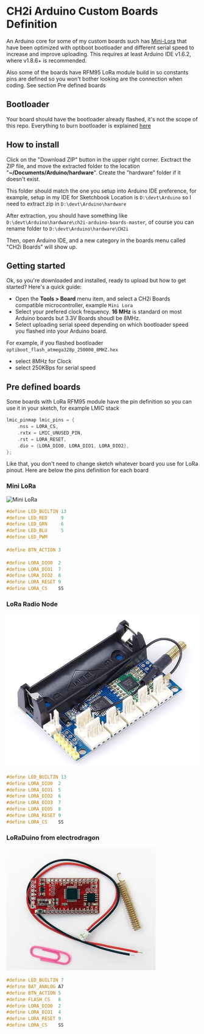 # CH2i Arduino Custom Boards Definition

An Arduino core for some of my custom boards such has [Mini-Lora](https://github.com/hallard/Mini-LoRa) that have been optimized with optiboot bootloader and different serial speed to increase and improve uploading.
This requires at least Arduino IDE v1.6.2, where v1.8.6+ is recommended. 

Also some of the boards have RFM95 LoRa module build in so constants pins are defined so you won't bother looking are the connection when coding. See section Pre defined boards


## Bootloader 
Your board should have the bootloader already flashed, it's not the scope of this repo. Everything to burn bootloader is explained [here](https://github.com/hallard/Pro-Mini-ICSP-FTDI)

## How to install

Click on the "Download ZIP" button in the upper right corner. Exctract the ZIP file, and move the extracted folder to the location "**~/Documents/Arduino/hardware**". Create the "hardware" folder if it doesn't exist.

This folder should match the one you setup into Arduino IDE preference, for example, setup in my IDE for Sketchbook Location is `D:\devt\Arduino` so I need to extract zip in `D:\devt\Arduino\hardware`

After extraction, you should have something like `D:\devt\Arduino\hardware\ch2i-arduino-boards-master`, of course you can rename folder to `D:\devt\Arduino\hardware\CH2i`

Then, open Arduino IDE, and a new category in the boards menu called "CH2i Boards" will show up.

## Getting started 

Ok, so you're downloaded and installed, ready to upload but how to get started? Here's a quick guide:

* Open the **Tools > Board** menu item, and select a CH2i Boards compatible microcontroller, example `Mini Lora`
* Select your prefered clock frequency. **16 MHz** is standard on most Arduino boards but 3.3V Boards shoudl be 8MHz.
* Select uploading serial speed depending on which bootloader speed you flashed into your Arduino board.

For example, if you flashed bootloader `optiboot_flash_atmega328p_250000_8MHZ.hex`

* select 8MHz for Clock
* select 250KBps for serial speed
 
## Pre defined boards

Some boards with LoRa RFM95 module have the pin definition so you can use it in your sketch, for example LMIC stack


```cpp
lmic_pinmap lmic_pins = {
    .nss = LORA_CS,
    .rxtx = LMIC_UNUSED_PIN,
    .rst = LORA_RESET,
    .dio = {LORA_DIO0, LORA_DIO1, LORA_DIO2},
};
```

Like that, you don't need to change sketch whatever board you use for LoRa pinout. Here are below the pins definition for each board

### Mini LoRa

<img src="https://raw.githubusercontent.com/hallard/Mini-LoRa/master/pictures/Mini-LoRa-FrontBig.jpg" alt="Mini LoRa">

```cpp
#define LED_BUILTIN 13
#define LED_RED     9
#define LED_GRN     6
#define LED_BLU     5
#define LED_PWM

#define BTN_ACTION 3

#define LORA_DIO0  2
#define LORA_DIO1  7
#define LORA_DIO2  8
#define LORA_RESET 9
#define LORA_CS    SS
```

### LoRa Radio Node

<img src="https://github.com/ch2i/ch2i-arduino-boards/raw/master/LoRa-Radio-Node.jpg" alt="LoRa Radio Node">

```cpp
#define LED_BUILTIN 13
#define LORA_DIO0  2
#define LORA_DIO1  5
#define LORA_DIO2  6
#define LORA_DIO3  7
#define LORA_DIO5  8
#define LORA_RESET 9
#define LORA_CS    SS
```

### LoRaDuino from electrodragon

<img src="https://github.com/ch2i/ch2i-arduino-boards/raw/master/LoRa-Duino.jpg" alt="LoRaDuino">

```cpp
#define LED_BUILTIN 7
#define BAT_ANALOG A7
#define BTN_ACTION 5
#define FLASH_CS   8
#define LORA_DIO0  2
#define LORA_DIO1  4
#define LORA_RESET 9
#define LORA_CS    SS
```



